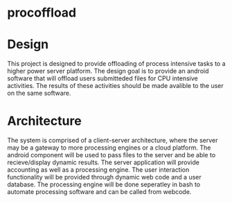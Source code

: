 # procoffload
# Design
This project is designed to provide offloading of process intensive tasks to a higher power server platform. The design goal is to provide an android software that will offload users submitteded files for CPU intensive activities. The results of these activities should be made avalible to the user on the same software.

# Architecture

The system is comprised of a client-server architecture, where the server may be a gateway to more processing engines or a cloud platform. The android component will be used to pass files to the server and be able to recieve/display dynamic results. The server application will provide accounting as well as a processing engine. The user interaction functionality will be provided through dynamic web code and a user database. The processing engine will be done seperatley in bash to automate processing software and can be called from webcode. 
